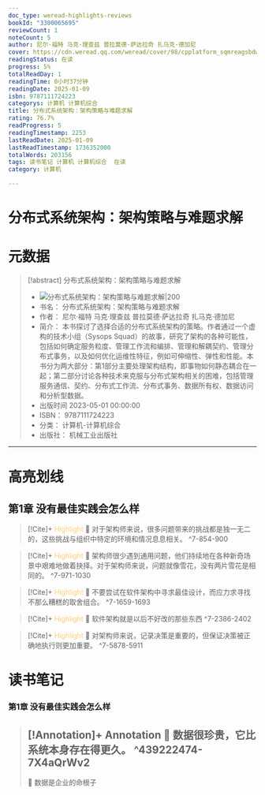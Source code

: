 ```yaml
---
doc_type: weread-highlights-reviews
bookId: "3300065695"
reviewCount: 1
noteCount: 5
author: 尼尔·福特 马克·理查兹 普拉莫德·萨达拉奇 扎马克·德加尼
cover: https://cdn.weread.qq.com/weread/cover/98/cpplatform_sqmreagsbdwrsbpsoyqxfv/t7_cpplatform_sqmreagsbdwrsbpsoyqxfv1690772475.jpg
readingStatus: 在读
progress: 5%
totalReadDay: 1
readingTime: 0小时37分钟
readingDate: 2025-01-09
isbn: 9787111724223
categorys: 计算机 计算机综合
title: 分布式系统架构：架构策略与难题求解
rating: 76.7%
readProgress: 5
readingTimestamp: 2253
lastReadDate: 2025-01-09
lastReadTimestamp: 1736352000
totalWords: 203156
tags: 读书笔记 计算机 计算机综合  在读
category: 计算机

---
```


# 分布式系统架构：架构策略与难题求解

# 元数据
> [!abstract] 分布式系统架构：架构策略与难题求解
> - ![ 分布式系统架构：架构策略与难题求解|200](https://cdn.weread.qq.com/weread/cover/98/cpplatform_sqmreagsbdwrsbpsoyqxfv/t7_cpplatform_sqmreagsbdwrsbpsoyqxfv1690772475.jpg)
> - 书名： 分布式系统架构：架构策略与难题求解
> - 作者： 尼尔·福特 马克·理查兹 普拉莫德·萨达拉奇 扎马克·德加尼
> - 简介： 本书探讨了选择合适的分布式系统架构的策略。作者通过一个虚构的技术小组（Sysops Squad）的故事，研究了架构的各种可能性，包括如何确定服务粒度、管理工作流和编排、管理和解耦契约、管理分布式事务，以及如何优化运维性特征，例如可伸缩性、弹性和性能。本书分为两大部分：第1部分主要处理架构结构，即事物如何静态耦合在一起；第二部分讨论各种技术来克服与分布式架构相关的困难，包括管理服务通信、契约、分布式工作流、分布式事务、数据所有权、数据访问和分析型数据。
> - 出版时间 2023-05-01 00:00:00
> - ISBN： 9787111724223
> - 分类： 计算机-计算机综合
> - 出版社： 机械工业出版社



---

# 高亮划线

## 第1章 没有最佳实践会怎么样

> [!Cite]+ <span style="color: #ffce78;">Highlight</span>
> 📌 对于架构师来说，很多问题带来的挑战都是独一无二的，这些挑战与组织中特定的环境和情况息息相关。
> ^7-854-900

> [!Cite]+ <span style="color: #ffce78;">Highlight</span>
> 📌 架构师很少遇到通用问题，他们持续地在各种新奇场景中艰难地做着抉择。对于架构师来说，问题就像雪花，没有两片雪花是相同的。
> ^7-971-1030

> [!Cite]+ <span style="color: #ffce78;">Highlight</span>
> 📌 不要尝试在软件架构中寻求最佳设计，而应力求寻找不那么糟糕的取舍组合。
> ^7-1659-1693

> [!Cite]+ <span style="color: #ffce78;">Highlight</span>
> 📌 软件架构就是以后不好改的那些东西
> ^7-2386-2402

> [!Cite]+ <span style="color: #ffce78;">Highlight</span>
> 📌 对架构师来说，记录决策是重要的，但保证决策被正确地执行则更加重要。
> ^7-5878-5911
# 读书笔记

### 第1章 没有最佳实践会怎么样

> [!Annotation]+ <span style="color: ;">Annotation</span>
> 📌 数据很珍贵，它比系统本身存在得更久。 
> ^439222474-7X4aQrWv2
> ---
> 💭 数据是企业的命根子
